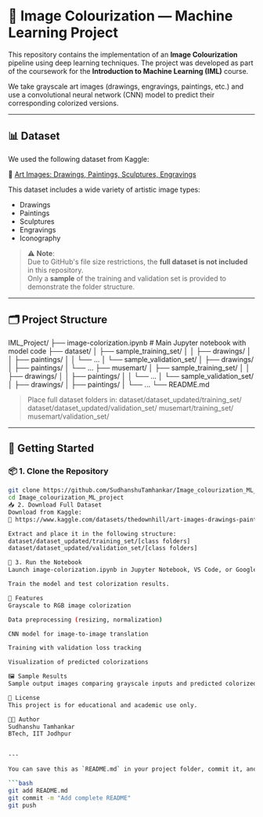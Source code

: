 # 🎨 Image Colourization — Machine Learning Project

This repository contains the implementation of an **Image Colourization** pipeline using deep learning techniques. The project was developed as part of the coursework for the **Introduction to Machine Learning (IML)** course.

We take grayscale art images (drawings, engravings, paintings, etc.) and use a convolutional neural network (CNN) model to predict their corresponding colorized versions.

---

## 📊 Dataset

We used the following dataset from Kaggle:

🔗 [Art Images: Drawings, Paintings, Sculptures, Engravings](https://www.kaggle.com/datasets/thedownhill/art-images-drawings-painting-sculpture-engraving)

This dataset includes a wide variety of artistic image types:
- Drawings
- Paintings
- Sculptures
- Engravings
- Iconography

> ⚠️ **Note**:  
> Due to GitHub's file size restrictions, the **full dataset is not included** in this repository.  
> Only a **sample** of the training and validation set is provided to demonstrate the folder structure.

---

## 🗂️ Project Structure

IML_Project/
├── image-colorization.ipynb # Main Jupyter notebook with model code
├── dataset/
│ ├── sample_training_set/
│ │ ├── drawings/
│ │ ├── paintings/
│ │ └── ...
│ └── sample_validation_set/
│ ├── drawings/
│ ├── paintings/
│ └── ...
├── musemart/
│ ├── sample_training_set/
│ │ ├── drawings/
│ │ ├── paintings/
│ │ └── ...
│ └── sample_validation_set/
│ ├── drawings/
│ ├── paintings/
│ └── ...
└── README.md


> Place full dataset folders in:
dataset/dataset_updated/training_set/
dataset/dataset_updated/validation_set/
musemart/training_set/
musemart/validation_set/


---

## 🚀 Getting Started

### 📦 1. Clone the Repository

```bash
git clone https://github.com/SudhanshuTamhankar/Image_colourization_ML_project.git
cd Image_colourization_ML_project
📥 2. Download Full Dataset
Download from Kaggle:
📎 https://www.kaggle.com/datasets/thedownhill/art-images-drawings-painting-sculpture-engraving

Extract and place it in the following structure:
dataset/dataset_updated/training_set/[class folders]
dataset/dataset_updated/validation_set/[class folders]

🧪 3. Run the Notebook
Launch image-colorization.ipynb in Jupyter Notebook, VS Code, or Google Colab.

Train the model and test colorization results.

🧠 Features
Grayscale to RGB image colorization

Data preprocessing (resizing, normalization)

CNN model for image-to-image translation

Training with validation loss tracking

Visualization of predicted colorizations

🖼️ Sample Results
Sample output images comparing grayscale inputs and predicted colorized outputs can be placed here.

🧾 License
This project is for educational and academic use only.

👨‍💻 Author
Sudhanshu Tamhankar
BTech, IIT Jodhpur


---

You can save this as `README.md` in your project folder, commit it, and push it using:

```bash
git add README.md
git commit -m "Add complete README"
git push

